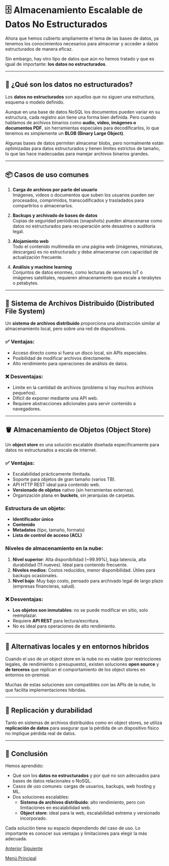 # 🗄️ Almacenamiento Escalable de Datos No Estructurados

Ahora que hemos cubierto ampliamente el tema de las bases de datos, ya tenemos los conocimientos necesarios para almacenar y acceder a datos estructurados de manera eficaz.

Sin embargo, hay otro tipo de datos que aún no hemos tratado y que es igual de importante: **los datos no estructurados**.

---

## 📌 ¿Qué son los datos no estructurados?

Los **datos no estructurados** son aquellos que no siguen una estructura, esquema o modelo definido. 

Aunque en una base de datos NoSQL los documentos pueden variar en su estructura, cada registro aún tiene una forma bien definida. Pero cuando hablamos de archivos binarios como **audio, video, imágenes o documentos PDF**, sin herramientas especiales para decodificarlos, lo que tenemos es simplemente un **BLOB (Binary Large Object)**.

Algunas bases de datos permiten almacenar blobs, pero normalmente están optimizadas para datos estructurados y tienen límites estrictos de tamaño, lo que las hace inadecuadas para manejar archivos binarios grandes.

---

## 📦 Casos de uso comunes

1. **Carga de archivos por parte del usuario**  
   Imágenes, videos o documentos que suben los usuarios pueden ser procesados, comprimidos, transcodificados y trasladados para compartirlos o almacenarlos.

2. **Backups y archivado de bases de datos**  
   Copias de seguridad periódicas (snapshots) pueden almacenarse como datos no estructurados para recuperación ante desastres o auditoría legal.

3. **Alojamiento web**  
   Todo el contenido multimedia en una página web (imágenes, miniaturas, descargas) es no estructurado y debe almacenarse con capacidad de actualización frecuente.

4. **Análisis y machine learning**  
   Conjuntos de datos enormes, como lecturas de sensores IoT o imágenes satelitales, requieren almacenamiento que escale a terabytes o petabytes.

---

## 📂 Sistema de Archivos Distribuido (Distributed File System)

Un **sistema de archivos distribuido** proporciona una abstracción similar al almacenamiento local, pero sobre una red de dispositivos.

### ✅ Ventajas:
* Acceso directo como si fuera un disco local, sin APIs especiales.
* Posibilidad de modificar archivos directamente.
* Alto rendimiento para operaciones de análisis de datos.

### ❌ Desventajas:
* Límite en la cantidad de archivos (problema si hay muchos archivos pequeños).
* Difícil de exponer mediante una API web.
* Requiere abstracciones adicionales para servir contenido a navegadores.

---

## 🪣 Almacenamiento de Objetos (Object Store)

Un **object store** es una solución escalable diseñada específicamente para datos no estructurados a escala de internet.

### ✅ Ventajas:
* Escalabilidad prácticamente ilimitada.
* Soporte para objetos de gran tamaño (varios TB).
* API HTTP REST ideal para contenido web.
* **Versionado de objetos** nativo (sin herramientas externas).
* Organización plana en **buckets**, sin jerarquías de carpetas.

### Estructura de un objeto:
* **Identificador único**
* **Contenido**
* **Metadatos** (tipo, tamaño, formato)
* **Lista de control de acceso (ACL)**

### Niveles de almacenamiento en la nube:
1. **Nivel superior**: Alta disponibilidad (~99.99%), baja latencia, alta durabilidad (11 nueves). Ideal para contenido frecuente.
2. **Niveles medios**: Costos reducidos, menor disponibilidad. Útiles para backups ocasionales.
3. **Nivel bajo**: Muy bajo costo, pensado para archivado legal de largo plazo (empresas financieras, salud).

### ❌ Desventajas:
* **Los objetos son inmutables**: no se puede modificar en sitio, solo reemplazar.
* Requiere **API REST** para lectura/escritura.
* No es ideal para operaciones de alto rendimiento.

---

## 🧩 Alternativas locales y en entornos híbridos

Cuando el uso de un object store en la nube no es viable (por restricciones legales, de rendimiento o presupuesto), existen soluciones **open source** y **de terceros** que replican el comportamiento de los object stores en entornos on-premise.

Muchas de estas soluciones son compatibles con las APIs de la nube, lo que facilita implementaciones híbridas.

---

## 🔁 Replicación y durabilidad

Tanto en sistemas de archivos distribuidos como en object stores, se utiliza **replicación de datos** para asegurar que la pérdida de un dispositivo físico no implique pérdida real de datos.

---

## 🧠 Conclusión

Hemos aprendido:

* Qué son los **datos no estructurados** y por qué no son adecuados para bases de datos relacionales o NoSQL.
* Casos de uso comunes: cargas de usuarios, backups, web hosting y ML.
* Dos soluciones escalables:
  * **Sistema de archivos distribuido**: alto rendimiento, pero con limitaciones en escalabilidad web.
  * **Object store**: ideal para la web, escalabilidad extrema y versionado incorporado.

Cada solución tiene su espacio dependiendo del caso de uso. Lo importante es conocer sus ventajas y limitaciones para elegir la más adecuada.

[Anterior](https://github.com/wilfredoha/Software_Architecture_and_Design_of_Modern_Large_Scale_Systems/blob/main/05_Data_Storage_at_Global_Scale/05_Brewer%E2%80%99s_(CAP)_Theorem.md)   [Siguiente](https://github.com/wilfredoha/Software_Architecture_and_Design_of_Modern_Large_Scale_Systems/blob/main/05_Data_Storage_at_Global_Scale/07_Scalable_Unstructured_Data_Storage_-_Cloud_and_Open_Source_Solutions.md)

[Menú Principal](https://github.com/wilfredoha/Software_Architecture_and_Design_of_Modern_Large_Scale_Systems/tree/main)